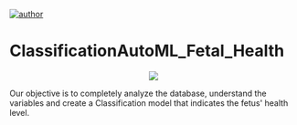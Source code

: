 [![author](https://img.shields.io/badge/author-gabrielduarte-red.svg)](https://www.linkedin.com/in/gabriel-duarte-671074146/)

# ClassificationAutoML_Fetal_Health

<p align="center">
  <img src="fetaL-health_img.jpg" >
</p>


Our objective is to completely analyze the database, understand the variables and create a Classification model that indicates the fetus' health level.
